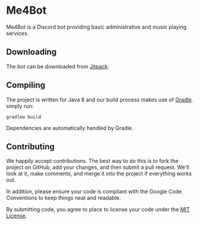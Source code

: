 Me4Bot
============

Me4Bot is a Discord bot providing basic administrative and music playing services.

Downloading
-----------
The bot can be downloaded from [Jitpack](https://jitpack.io/com/github/me4502/Me4Bot/-SNAPSHOT/Me4Bot--SNAPSHOT.jar).

Compiling
---------

The project is written for Java 8 and our build process makes use of [Gradle](http://gradle.org/).
simply run:

    gradlew build

Dependencies are automatically handled by Gradle.

Contributing
------------

We happily accept contributions. The best way to do this is to fork the project
on GitHub, add your changes, and then submit a pull request. We'll look at it,
make comments, and merge it into the project if everything works out.

In addition, please ensure your code is compliant with the Google Code
Conventions to keep things neat and readable.

By submitting code, you agree to place to license your code under the [MIT License](https://raw.githubusercontent.com/me4502/Me4Bot/master/LICENSE.txt).